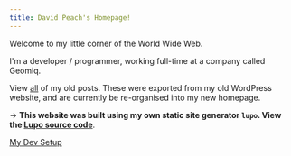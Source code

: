 ```yaml
---
title: David Peach's Homepage!
---
```


Welcome to my little corner of the World Wide Web.

I'm a developer / programmer, working full-time at a company called Geomiq.

View [all](/all) of my old posts. These were exported from my old WordPress website, and are currently be re-organised
into my new homepage.

-> **This website was built using my own static site generator `lupo`.
View the [Lupo source code](https://github.com/davidpeach/lupo)**.

[My Dev Setup](/development-setup.html)
